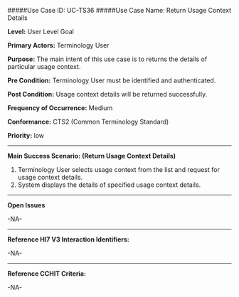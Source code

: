 #####Use Case ID: UC-TS36
#####Use Case Name: Return Usage Context Details

**Level:**                     User Level Goal

**Primary Actors:**            Terminology User  

**Purpose:**                   The main intent of this use case is to returns the details of particular usage context.

**Pre Condition:**             Terminology User must be identified and authenticated. 

**Post Condition:**            Usage context details will be returned successfully.

**Frequency of Occurrence:**   Medium

**Conformance:**             	 CTS2 (Common Terminology Standard)

**Priority:**                  low
__________________________________________________________
**Main Success Scenario: (Return Usage Context Details)**

1.	Terminology User selects usage context from the list and request for usage context details.
2.	System displays the details of specified usage context details.

_______________________________________________________________
**Open Issues**

-NA-
_______________________________________________________________
**Reference Hl7 V3 Interaction Identifiers:**

-NA-
_______________________________________________________________
**Reference CCHIT Criteria:**

-NA-

